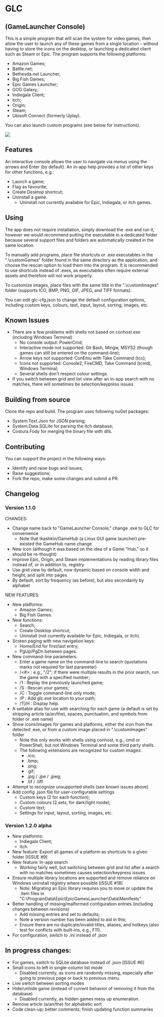 # GLC
## (GameLauncher Console)

This is a simple program that will scan the system for video games, then allow the user to launch any of these games from a single location - without having to store the icons on the desktop, or launching a dedicated client such as Steam or Epic. The program supports the following platforms:
- Amazon Games;
- Battle.net;
- Bethesda.net Launcher;
- Big Fish Games;
- Epic Games Launcher;
- GOG Galaxy;
- Indiegala Client;
- itch;
- Origin;
- Steam;
- Ubisoft Connect (formerly Uplay).

You can also launch custom programs (see below for instructions).

![](GLConsole.gif)

## Features

An interactive console allows the user to navigate via menus using the arrows and Enter (by default). An in-app help provides a list of other keys for other functions, e.g.:
- Launch a game;
- Flag as favourite;
- Create Desktop shortcut;
- Uninstall a game.
  - Uninstall not currently available for Epic, Indiagala, or itch games.

## Using
The app does not require installation, simply download the .exe and run it, however we would recommend putting the executable in a dedicated folder because several support files and folders are automatically created in the same location.

To manually add programs, place file shortcuts or .exe executables in the ".\customGames" folder found in the same directory as the application, and choose the rescan option to load them into the program. It is recommended to use shortcuts instead of .exes, as executables often require external assets and therefore will not work properly.

To customize images, place files with the same title in the ".\customImages" folder (supports ICO, BMP, PNG, GIF, JPEG, and TIFF formats).

You can edit glc-cfg.json to change the default configuration options, including custom keys, colours, text, input, layout, sorting, images, etc.

## Known Issues
- There are a few problems with shells not based on conhost.exe (including Windows Terminal)
   - No console output: PowerCmd;
   - Interactive mode not supported: Git Bash, Mingw, MSYS2 (though games can still be entered on the command-line);
   - Arrow keys not supported: ConEmu with Take Command (tcc);
   - Icons not supported: Console2, FireCMD, Take Command (tcmd), Windows Terminal;
   - Several shells don't respect colour settings.
- If you switch between grid and list view after an in-app search with no matches, there will sometimes be selection/keypress issues

## Building from source
Clone the repo and build. The program uses following nuGet packages:
- System.Text.Json for JSON parsing;
- System.Data.SQLite for parsing the itch database;
- Costura.Fody for merging the binary file with dlls.

## Contributing
You can support the project in the following ways:
- Identify and raise bugs and issues;
- Raise suggestions;
- Fork the repo, make some changes and submit a PR.

## Changelog
### Version 1.1.0
CHANGES:
- Change name back to "GameLauncher Console," change .exe to GLC for convenience
  - Note that tkashkin/GameHub (a Linux GUI game launcher) pre-existed the GameHub name change
- New icon (although it was based on the idea of a Game "Hub," so it should be re-thought)
- Improve Epic, Origin, and Steam implementations by reading library files instead of, or in addition to, registry
- Use grid view by default, now dynamic based on console width and height, and split into pages
- By default, sort by frequency (as before), but also secondarily by alphabet

NEW FEATURES:
- New platforms:
  - Amazon Games;
  - Big Fish Games.
- New functions:
  - Search;
  - Create Desktop shortcut;
  - Uninstall (not currently available for Epic, Indiegala, or itch).
- Screen paging with new navigation keys:
  - Home/End for first/last entry;
  - PgUp/PgDn between pages.
- New command-line parameters:
  - Enter a game name on the command-line to search (quotations marks not required for last parameter)
  -  /<#>  : e.g., "/2"; if there were multiple results in the prior search, run the game with a specified number;
  -  /1    : Replay the previously launched game;
  -  /S    : Rescan your games;
  -  /C    : Toggle command-line only mode;
  -  /P    : Add glc.exe location to your path;
  -  /?|/H : Display help.
- A settable alias for use with searching for each game (a default is set by stripping article (a/an/the), spaces, punctuation, and symbols from folder or .exe name)
- Show icons/images for games and platforms, either the icon from the detected .exe, or from a custom image placed in ".\customImages" folder
  - Note this only works with shells using conhost, e.g., cmd or PowerShell, but not Windows Terminal and some third party shells.
  - The following extensions are recognized for custom images:
    - .ico;
    - .bmp;
    - .png;
    - .gif;
    - .jpg / .jpe / .jpeg;
    - .tif / .tiff.
- Attempt to recognize unsupported shells (see known issues above)
- Add config .json file for user-configurable settings
  - Custom keys (2 for each function);
  - Custom colours (2 sets, for dark/light mode);
  - Custom text;
  - Settings for input, layout, sorting, images, etc.

### Version 1.2.0 alpha
- New platforms:
  - Indiegala Client;
  - itch.
- New feature: Export all games of a platform as shortcuts to a given folder [ISSUE #9]
- New feature: In-app search
  - Working fairly well, but switching between grid and list after a search with no matches sometimes causes selection/keypress issues
- Ensure multiple library locations are supported and remove reliance on Windows uninstall registry where possible [ISSUE #18]
  - Note: Migrating an Epic library requires you to move or update the .item files in "C:\ProgramData\Epic\EpicGamesLauncher\Data\Manifests"
- Better handling of missing/malformed configuration entries (including changes between revisions)
  - Add missing entries and set to defaults;
  - Note a version number has been added to aid in this;
  - Ensure there are no duplicate/invalid titles, aliases, and hotkeys (also test for conflicts with built-ins, e.g., F11).
- For configuration, switch to .ini instead of .json

## In progress changes:
- For games, switch to SQLite database instead of .json [ISSUE #6]
- Small icons to left in single-column list mode
  - Disabled currently, as icons are randomly missing, especially after going to previous page or back to previous menu.
- Live switch between sorting modes
- Hide/unhide game (instead of current behavior of removing it from the database)
  - Disabled currently, as hidden games mess up enumeration.
- Remove article (a/an/the) for alphabetic sort
- Code clean-up; better comments; finish updating function summaries